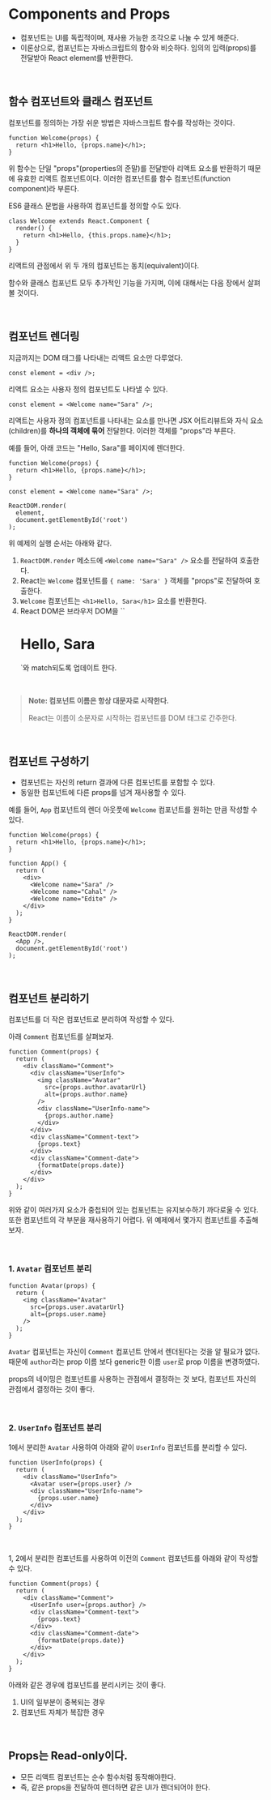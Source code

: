 # Components and Props

* 컴포넌트는 UI를 독립적이며, 재사용 가능한 조각으로 나눌 수 있게 해준다.
* 이론상으로, 컴포넌트는 자바스크립트의 함수와 비슷하다. 임의의 입력(props)를 전달받아 React element를 반환한다.

&nbsp;  

## 함수 컴포넌트와 클래스 컴포넌트

컴포넌트를 정의하는 가장 쉬운 방법은 자바스크립트 함수를 작성하는 것이다.

```react
function Welcome(props) {
  return <h1>Hello, {props.name}</h1>;
}
```

위 함수는 단일 "props"(properties의 준말)를 전달받아 리액트 요소를 반환하기 때문에 유효한 리액트 컴포넌트이다. 이러한 컴포넌트를 함수 컴포넌트(function component)라 부른다.

ES6 클래스 문법을 사용하여 컴포넌트를 정의할 수도 있다.

```react
class Welcome extends React.Component {
  render() {
    return <h1>Hello, {this.props.name}</h1>;
  }
}
```

리액트의 관점에서 위 두 개의 컴포넌트는 동치(equivalent)이다.

함수와 클래스 컴포넌트 모두 추가적인 기능을 가지며, 이에 대해서는 다음 장에서 살펴 볼 것이다.

&nbsp;  

## 컴포넌트 렌더링

지금까지는 DOM 태그를 나타내는 리액트 요소만 다루었다.

```react
const element = <div />;
```

리액트 요소는 사용자 정의 컴포넌트도 나타낼 수 있다.

```react
const element = <Welcome name="Sara" />;
```

리액트는 사용자 정의 컴포넌트를 나타내는 요소를 만나면 JSX 어트리뷰트와 자식 요소(children)를 **하나의 객체에 묶어** 전달한다. 이러한 객체를 "props"라 부른다.

예를 들어, 아래 코드는 "Hello, Sara"를 페이지에 렌더한다.

```react
function Welcome(props) {
  return <h1>Hello, {props.name}</h1>;
}

const element = <Welcome name="Sara" />;

ReactDOM.render(
  element,
  document.getElementById('root')
);
```

위 예제의 실행 순서는 아래와 같다.

1. `ReactDOM.render` 메소드에 `<Welcome name="Sara" />` 요소를 전달하여 호출한다.
2. React는 `Welcome` 컴포넌트를 `{ name: 'Sara' }` 객체를 "props"로 전달하여 호출한다.
3. `Welcome` 컴포넌트는 `<h1>Hello, Sara</h1>` 요소를 반환한다.
4. React DOM은 브라우저 DOM을 ``<h1>Hello, Sara</h1>`와 match되도록 업데이트 한다.

&nbsp; 

> **Note: 컴포넌트 이름은 항상 대문자로 시작한다.**
>
> React는 이름이 소문자로 시작하는 컴포넌트를 DOM 태그로 간주한다.

&nbsp;  

## 컴포넌트 구성하기

* 컴포넌트는 자신의 return 결과에 다른 컴포넌트를 포함할 수 있다.
* 동일한 컴포넌트에 다른 props를 넘겨 재사용할 수 있다.

예를 들어, `App` 컴포넌트의 렌더 아웃풋에 `Welcome` 컴포넌트를 원하는 만큼 작성할 수 있다.

```react
function Welcome(props) {
  return <h1>Hello, {props.name}</h1>;
}

function App() {
  return (
    <div>
      <Welcome name="Sara" />
      <Welcome name="Cahal" />
      <Welcome name="Edite" />
    </div>
  );
}

ReactDOM.render(
  <App />,
  document.getElementById('root')
);
```

&nbsp;  

## 컴포넌트 분리하기

컴포넌트를 더 작은 컴포넌트로 분리하여 작성할 수 있다.

아래 `Comment` 컴포넌트를 살펴보자.

```react
function Comment(props) {
  return (
    <div className="Comment">
      <div className="UserInfo">
        <img className="Avatar"
          src={props.author.avatarUrl}
          alt={props.author.name}
        />
        <div className="UserInfo-name">
          {props.author.name}
        </div>
      </div>
      <div className="Comment-text">
        {props.text}
      </div>
      <div className="Comment-date">
        {formatDate(props.date)}
      </div>
    </div>
  );
}
```

위와 같이 여러가지 요소가 중첩되어 있는 컴포넌트는 유지보수하기 까다로울 수 있다. 또한 컴포넌트의 각 부분을 재사용하기 어렵다. 위 예제에서 몇가지 컴포넌트를 추출해보자.

&nbsp;  

### 1. `Avatar` 컴포넌트 분리

```react
function Avatar(props) {
  return (
    <img className="Avatar"
      src={props.user.avatarUrl}
      alt={props.user.name}
    />
  );
}
```

`Avatar` 컴포넌트는 자신이 `Comment` 컴포넌트 안에서 렌더된다는 것을 알 필요가 없다. 때문에 `author`라는 prop 이름 보다 generic한 이름 `user`로 prop 이름을 변경하였다.

props의 네이밍은 컴포넌트를 사용하는 관점에서 결정하는 것 보다, 컴포넌트 자신의 관점에서 결정하는 것이 좋다.

&nbsp;  

### 2. `UserInfo` 컴포넌트 분리

1에서 분리한 `Avatar` 사용하여 아래와 같이 `UserInfo` 컴포넌트를 분리할 수 있다.

```react
function UserInfo(props) {
  return (
    <div className="UserInfo">
      <Avatar user={props.user} />
      <div className="UserInfo-name">
        {props.user.name}
      </div>
    </div>
  );
}
```

&nbsp;  

1, 2에서 분리한 컴포넌트를 사용하여 이전의 `Comment` 컴포넌트를 아래와 같이 작성할 수 있다.

```react
function Comment(props) {
  return (
    <div className="Comment">
      <UserInfo user={props.author} />
      <div className="Comment-text">
        {props.text}
      </div>
      <div className="Comment-date">
        {formatDate(props.date)}
      </div>
    </div>
  );
}
```

아래와 같은 경우에 컴포넌트를 분리시키는 것이 좋다.

1. UI의 일부분이 중복되는 경우
2. 컴포넌트 자체가 복잡한 경우

&nbsp;  

## Props는 Read-only이다.

* 모든 리액트 컴포넌트는 순수 함수처럼 동작해야한다.
* 즉, 같은 props을 전달하여 렌더하면 같은 UI가 렌더되어야 한다.

&nbsp;  

